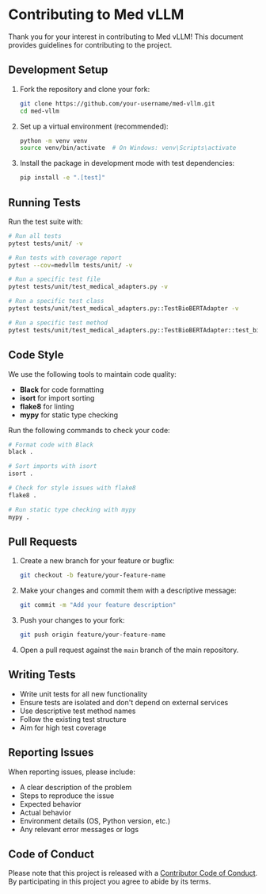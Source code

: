 # Contributing to Med vLLM

Thank you for your interest in contributing to Med vLLM! This document provides guidelines for contributing to the project.

## Development Setup

1. Fork the repository and clone your fork:
   ```bash
   git clone https://github.com/your-username/med-vllm.git
   cd med-vllm
   ```

2. Set up a virtual environment (recommended):
   ```bash
   python -m venv venv
   source venv/bin/activate  # On Windows: venv\Scripts\activate
   ```

3. Install the package in development mode with test dependencies:
   ```bash
   pip install -e ".[test]"
   ```

## Running Tests

Run the test suite with:

```bash
# Run all tests
pytest tests/unit/ -v

# Run tests with coverage report
pytest --cov=medvllm tests/unit/ -v

# Run a specific test file
pytest tests/unit/test_medical_adapters.py -v

# Run a specific test class
pytest tests/unit/test_medical_adapters.py::TestBioBERTAdapter -v

# Run a specific test method
pytest tests/unit/test_medical_adapters.py::TestBioBERTAdapter::test_biomedical_text_processing -v
```

## Code Style

We use the following tools to maintain code quality:

- **Black** for code formatting
- **isort** for import sorting
- **flake8** for linting
- **mypy** for static type checking

Run the following commands to check your code:

```bash
# Format code with Black
black .

# Sort imports with isort
isort .

# Check for style issues with flake8
flake8 .

# Run static type checking with mypy
mypy .
```

## Pull Requests

1. Create a new branch for your feature or bugfix:
   ```bash
   git checkout -b feature/your-feature-name
   ```

2. Make your changes and commit them with a descriptive message:
   ```bash
   git commit -m "Add your feature description"
   ```

3. Push your changes to your fork:
   ```bash
   git push origin feature/your-feature-name
   ```

4. Open a pull request against the `main` branch of the main repository.

## Writing Tests

- Write unit tests for all new functionality
- Ensure tests are isolated and don't depend on external services
- Use descriptive test method names
- Follow the existing test structure
- Aim for high test coverage

## Reporting Issues

When reporting issues, please include:

- A clear description of the problem
- Steps to reproduce the issue
- Expected behavior
- Actual behavior
- Environment details (OS, Python version, etc.)
- Any relevant error messages or logs

## Code of Conduct

Please note that this project is released with a [Contributor Code of Conduct](CODE_OF_CONDUCT.md). By participating in this project you agree to abide by its terms.
